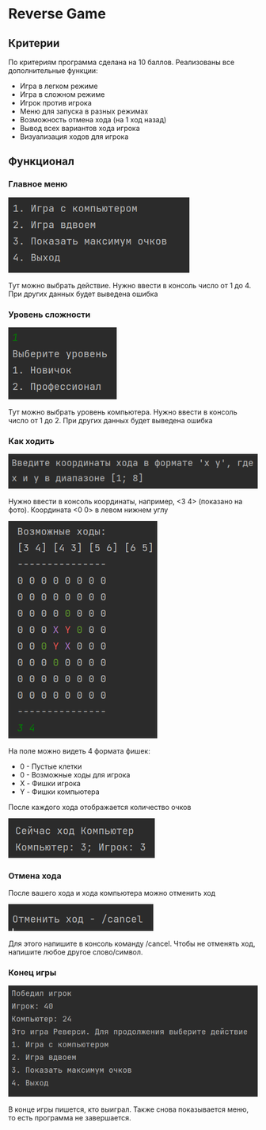 # Reverse Game

## Критерии

По критериям программа сделана на 10 баллов. Реализованы все дополнительные функции:

- Игра в легком режиме
- Игра в сложном режиме
- Игрок против игрока
- Меню для запуска в разных режимах
- Возможность отмена хода (на 1 ход назад)
- Вывод всех вариантов хода игрока
- Визуализация ходов для игрока

## Функционал

### Главное меню

![Главное меню](pictures/mainMenu.png)

Тут можно выбрать действие. Нужно ввести в консоль число от 1 до 4. При других данных будет выведена ошибка

### Уровень сложности

![Уровень](pictures/level.png)

Тут можно выбрать уровень компьютера. Нужно ввести в консоль число от 1 до 2. При других данных будет выведена ошибка

### Как ходить

![Ходы](pictures/coords.png)

Нужно ввести в консоль координаты, например, <3 4> (показано на фото). Координата <0 0> в левом нижнем углу

![Ходы](pictures/possibleMoves.png)

На поле можно видеть 4 формата фишек:

- 0 - Пустые клетки
- 0 - Возможные ходы для игрока
- X - Фишки игрока
- Y - Фишки компьютера

После каждого хода отображается количество очков

![Очки](pictures/points.png)

### Отмена хода

После вашего хода и хода компьютера можно отменить ход

![Отмена хода](pictures/cancel.png)

Для этого напишите в консоль команду /cancel. Чтобы не отменять ход, напишите любое другое слово/символ. 

### Конец игры

![Конец](pictures/end.png)

В конце игры пишется, кто выиграл. Также снова показывается меню, то есть программа не завершается.
